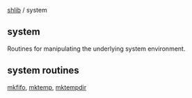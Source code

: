 [shlib][] / system

system
------

Routines for manipulating the underlying system environment.

## system routines ##

  [mkfifo][], [mktemp][], [mktempdir][]

[mkfifo]: mkfifo.md
[mktemp]: mktemp.md
[mktempdir]: mktempdir.md

[core]: ../doc/__index__.md "core"
[math]: ../math/__index__.md "math"
[string]: ../string/__index__.md "string"
[expect]: ../expect/__index__.md "expect"
[system]: ../system/__index__.md "system"
[remote]: ../remote/__index__.md "remote"
[experimental]: ../experimental/__index__.md "experimental"
[shlib]: http://github.com/major0/shlib "shlib"
